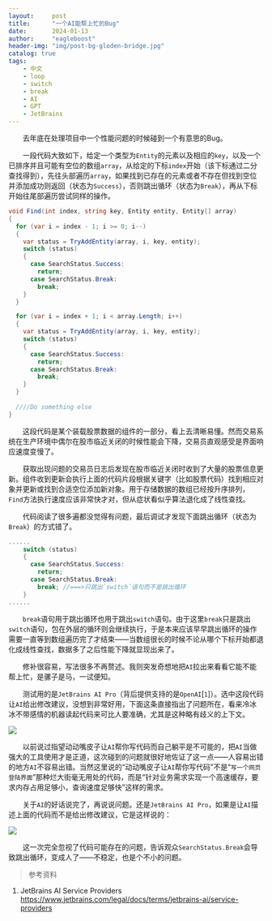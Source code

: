 ```yaml
---
layout:     post
title:      "一个AI能帮上忙的Bug"
date:       2024-01-13
author:     "eagleboost"
header-img: "img/post-bg-gloden-bridge.jpg"
catalog: true
tags:
    - 中文
    - loop
    - switch
    - break
    - AI
    - GPT
    - JetBrains
---
```


&emsp;&emsp;去年底在处理项目中一个性能问题的时候碰到一个有意思的Bug。

&emsp;&emsp;一段代码大致如下，给定一个类型为`Entity`的元素以及相应的`key`，以及一个已排序并且可能有空位的数组`array`，从给定的下标`index`开始（该下标通过二分查找得到），先往头部遍历`array`，如果找到已存在的元素或者不存在但找到空位并添加成功则返回（状态为`Success`），否则跳出循环（状态为`Break`），再从下标开始往尾部遍历尝试同样的操作。

```c#
void Find(int index, string key, Entity entity, Entity[] array)
{
  for (var i = index - 1; i >= 0; i--)
  {
    var status = TryAddEntity(array, i, key, entity);
    switch (status)
    {
      case SearchStatus.Success:
        return;
      case SearchStatus.Break:
        break;
    }
  }

  for (var i = index + 1; i < array.Length; i++)
  {
    var status = TryAddEntity(array, i, key, entity);
    switch (status)
    {
      case SearchStatus.Success:
        return;
      case SearchStatus.Break:
        break;
    }
  }
  
  ////Do something else
}
```

&emsp;&emsp;这段代码是某个装载股票数据的组件的一部分，看上去清晰易懂。然而交易系统在生产环境中偶尔在股市临近关闭的时候性能会下降，交易员直观感受是界面响应速度变慢了。

&emsp;&emsp;获取出现问题的交易员日志后发现在股市临近关闭时收到了大量的股票信息更新。组件收到更新会执行上面的代码片段根据关键字（比如股票代码）找到相应对象并更新或找到合适空位添加新对象。用于存储数据的数组已经按升序排列，`Find`方法执行速度应该非常快才对，但从症状看似乎算法退化成了线性查找。

&emsp;&emsp;代码阅读了很多遍都没觉得有问题，最后调试才发现下面跳出循环（状态为`Break`）的方式错了。

```c#
......
    switch (status)
    {
      case SearchStatus.Success:
        return;
      case SearchStatus.Break:
        break; //===>只跳出`switch`语句而不是跳出循环
    }
......
```

&emsp;&emsp;`break`语句用于跳出循环也用于跳出`switch`语句。由于这里`break`只是跳出`switch`语句，包在外层的循环则会继续执行，于是本来应该早早跳出循环的操作需要一直等到数组遍历完了才结束——当数组很长的时候不论从哪个下标开始都退化成线性查找，数据多了之后性能下降就显现出来了。

&emsp;&emsp;修补很容易，写法很多不再赘述。我则突发奇想地把`AI`拉出来看看它能不能帮上忙，是骡子是马，一试便知。

&emsp;&emsp;测试用的是`JetBrains AI Pro`（背后提供支持的是`OpenAI`[`1`]）。选中这段代码让`AI`给出修改建议，没想到非常好用，下面这条直接指出了问题所在，看来冷冰冰不带感情的机器读起代码来可比人要准确，尤其是这种略有歧义的上下文。

![](https://filedn.com/lCdMuPWubK2H86dRAWfspRh/BlogImages/AI%20Assistant-Switch-Break.png)

&emsp;&emsp;以前说过指望动动嘴皮子让`AI`帮你写代码而自己躺平是不可能的，把`AI`当做强大的工具使用才是正道，这次碰到的问题就很好地佐证了这一点——人容易出错的地方`AI`不容易出错。当然这里说的“动动嘴皮子让`AI`帮你写代码”不是“`写一个网页登陆界面`”那种烂大街毫无用处的代码，而是“针对业务需求实现一个高速缓存，要求内存占用足够小，查询速度足够快”这样的需求。

&emsp;&emsp;关于`AI`的好话说完了，再说说问题。还是`JetBrains AI Pro`，如果是让`AI`描述上面的代码而不是给出修改建议，它是这样说的：

![](https://filedn.com/lCdMuPWubK2H86dRAWfspRh/BlogImages/AI%20Assistant-Switch-Break-blur.png)

&emsp;&emsp;这一次完全忽视了代码可能存在的问题，告诉观众`SearchStatus.Break`会导致跳出循环，变成人了——不稳定，也是个不小的问题。


> 参考资料

1. JetBrains AI Service Providers https://www.jetbrains.com/legal/docs/terms/jetbrains-ai/service-providers